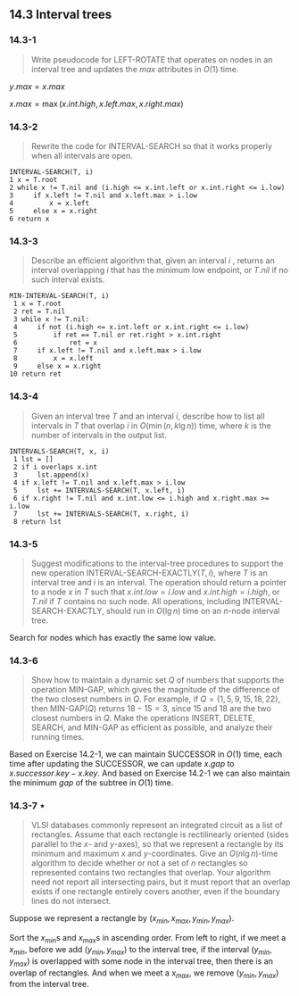## 14.3 Interval trees

### 14.3-1

> Write pseudocode for LEFT-ROTATE that operates on nodes in an interval tree and updates the $max$ attributes in $O(1)$ time.

$y.max = x.max$

$x.max = \max(x.int.high, x.left.max, x.right.max)$

### 14.3-2

> Rewrite the code for INTERVAL-SEARCH so that it works properly when all intervals are open.

```
INTERVAL-SEARCH(T, i)
1 x = T.root
2 while x != T.nil and (i.high <= x.int.left or x.int.right <= i.low)
3     if x.left != T.nil and x.left.max > i.low
4         x = x.left
5     else x = x.right
6 return x
```

### 14.3-3

> Describe an efficient algorithm that, given an interval $i$ , returns an interval overlapping $i$ that has the minimum low endpoint, or $T.nil$ if no such interval exists.

```
MIN-INTERVAL-SEARCH(T, i)
 1 x = T.root
 2 ret = T.nil
 3 while x != T.nil:
 4     if not (i.high <= x.int.left or x.int.right <= i.low)
 5         if ret == T.nil or ret.right > x.int.right
 6             ret = x
 7     if x.left != T.nil and x.left.max > i.low
 8         x = x.left
 9     else x = x.right
10 return ret
```

### 14.3-4

> Given an interval tree $T$ and an interval $i$, describe how to list all intervals in $T$ that overlap $i$ in $O(\min(n, k \lg n))$ time, where $k$ is the number of intervals in the output list.

```
INTERVALS-SEARCH(T, x, i)
 1 lst = []
 2 if i overlaps x.int
 3     lst.append(x)
 4 if x.left != T.nil and x.left.max > i.low
 5     lst += INTERVALS-SEARCH(T, x.left, i)
 6 if x.right != T.nil and x.int.low <= i.high and x.right.max >= i.low
 7     lst += INTERVALS-SEARCH(T, x.right, i)
 8 return lst
```

### 14.3-5

> Suggest modifications to the interval-tree procedures to support the new operation INTERVAL-SEARCH-EXACTLY$(T, i)$, where $T$ is an interval tree and $i$ is an interval. The operation should return a pointer to a node $x$ in $T$ such that $x.int.low = i.low$ and $x.int.high = i.high$, or $T.nil$ if $T$ contains no such node. All operations, including INTERVAL-SEARCH-EXACTLY, should run in $O(\lg n)$ time on an $n$-node interval tree.

Search for nodes which has exactly the same low value.

### 14.3-6

> Show how to maintain a dynamic set $Q$ of numbers that supports the operation MIN-GAP, which gives the magnitude of the difference of the two closest numbers in $Q$. For example, if $Q = \{1, 5, 9, 15, 18, 22\}$, then MIN-GAP$(Q)$ returns $18 - 15 = 3$, since $15$ and $18$ are the two closest numbers in $Q$. Make the operations INSERT, DELETE, SEARCH, and MIN-GAP as efficient as possible, and analyze their running times.

Based on Exercise 14.2-1, we can maintain SUCCESSOR in $O(1)$ time, each time after updating the SUCCESSOR, we can update $x.gap$ to $x.successor.key - x.key$. And based on Exercise 14.2-1 we can also maintain the minimum $gap$ of the subtree in $O(1)$ time.

### 14.3-7 $\star$

> VLSI databases commonly represent an integrated circuit as a list of rectangles. Assume that each rectangle is rectilinearly oriented (sides parallel to the $x$- and $y$-axes), so that we represent a rectangle by its minimum and maximum $x$ and $y$-coordinates. Give an $O(n \lg n)$-time algorithm to decide whether or not a set of $n$ rectangles so represented contains two rectangles that overlap. Your algorithm need not report all intersecting pairs, but it must report that an overlap exists if one rectangle entirely covers another, even if the boundary lines do not intersect.

Suppose we represent a rectangle by $(x_{min}, x_{max}, y_{min}, y_{max})$.

Sort the $x_{min}$s and $x_{max}$s in ascending order. From left to right, if we meet a $x_{min}$, before we add $(y_{min}, y_{max})$ to the interval tree, if the interval $(y_{min}, y_{max})$ is overlapped with some node in the interval tree, then there is an overlap of rectangles. And when we meet a $x_{max}$, we remove $(y_{min}, y_{max})$ from the interval tree.
